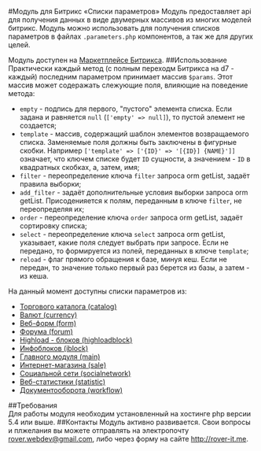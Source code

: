 #Модуль для Битрикс «Списки параметров»
Модуль предоставляет api для получения данных в виде двумерных массивов из многих моделей битрикс. Модуль можно использовать для получения списков параметров в файлах `.parameters.php` компонентов, а так же для других целей.

Модуль доступен на [Маркетплейсе Битрикса](http://marketplace.1c-bitrix.ru/solutions/rover.params/).
##Использование
Практически каждый метод (с полным переходм Битрикса на d7 - каждый) последним параметром принимает массив `$params`. Этот массив может содеражать слежующие поля, влияющие на поведение метода:
* `empty` - подпись для первого, "пустого" элемента списка. Если задана и равняется `null` (`['empty' => null]`), то пустой элемент не создается;
* `template` - массив, содержащий шаблон элементов возвращаемого списка. Заменяемые поля должны быть заключены в фигурные скобки. Например `['template' => ['{ID}' => '[{ID}] {NAME}']]` означает, что ключем списке будет `ID` сущности, а значением - `ID` в квадратных скобках, а, затем, имя;
* `filter` - переопределение ключа `filter` запроса orm getList, задаёт правила выборки;
* `add_filter` - задаёт дополнительные условия выборки запроса orm getList. Присоденияется к полям, переданным в ключе `filter`, не переопределяя их;
* `order` - переопределение ключа `order` запроса orm getList, задаёт сортировку списка;
* `select` - переопределение ключа `select` запроса orm getList, указывает, какие поля следует выбрать при запросе. Если не передано, то формируется из полей, переданных в ключе `template`;
* `reload` - флаг прямого обращения к базе, минуя кеш. Если не передан, то значение только первый раз берется из базы, а затем - из кеша.

На данный момент доступны списки параметров из:
* [Торгового каталога (catalog)](./help/catalog.md)
* [Валют (currency)](./help/currency.md)
* [Веб-форм (form)](./help/form.md)
* [Форума (forum)](./help/forum.md)
* [Highload - блоков (highloadblock)](./help/highloadblock.md)
* [Инфоблоков (iblock)](./help/iblock.md)
* [Главного модуля (main)](./help/main.md)
* [Интернет-магазина (sale)](./help/sale.md)
* [Социальной сети (socialnetwork)](./help/socialnetwork.md)
* [Веб-статистики (statistic)](./help/statistic.md)
* [Документооборота (workflow)](./help/workflow.md)

##Требования  
Для работы модуля необходим установленный на хостинге php версии 5.4 или выше. 
##Контакты
Модуль активно развивается. Свои вопросы и плжелания вы можете отправлять на электропочту rover.webdev@gmail.com, либо через форму на сайте http://rover-it.me.